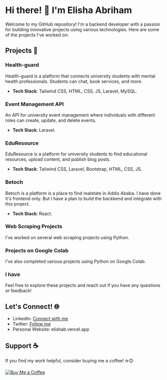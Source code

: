 # Hi there! 👋 I'm Elisha Abriham

Welcome to my GitHub repository! I'm a backend developer with a passion for building innovative projects using various technologies. Here are some of the projects I've worked on:

## Projects 🚀

### Health-guard
Health-guard is a platform that connects university students with mental health professionals. Students can chat, book services, and more.
- **Tech Stack**: Tailwind CSS, HTML, CSS, JS, Laravel, MySQL.

### Event Management API
An API for university event management where individuals with different roles can create, update, and delete events.
- **Tech Stack**: Laravel.

### EduResource
EduResource is a platform for university students to find educational resources, upload content, and publish blog posts.
- **Tech Stack**: Tailwind CSS, Laravel, Bootstrap, HTML, CSS, JS.

### Betoch
Betoch is a platform is a place to find realstate in Addis Ababa. I have done it's frontend only. But I have a plan to build the backkend and integrate with this project.
- **Tech Stack**: React.

### Web Scraping Projects
I've worked on several web scraping projects using Python.

### Projects on Google Colab
I've also completed various projects using Python on Google Colab.

### I have 
Feel free to explore these projects and reach out if you have any questions or feedback!

## Let's Connect! 🌐

- LinkedIn: [Connect with me](linkedin.com/in/elisha-abriham-123135254/)
- Twitter: [Follow me](https://x.com/elishabu28)
- Personal Website: elishab.vercel.app

## Support ☕

If you find my work helpful, consider buying me a coffee! ☕😊

[![Buy Me a Coffee](buymeacoffee.com/elishab)](buymeacoffee.com/elishab)

